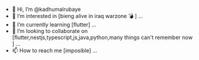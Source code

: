 - 👋 Hi, I’m @kadhumalrubaye
- 👀 I’m interested in [bieng alive in iraq warzone 💣 ] ...
- 🌱 I’m currently learning [flutter] ...
- 💞️ I’m looking to collaborate on [flutter,nestjs,typescript,js,java,python,many things can't remember now ] ...
- 📫 How to reach me [imposible] ...

<!---
kadhumalrubaye/kadhumalrubaye is a ✨ special ✨ repository because its `README.md` (this file) appears on your GitHub profile.
You can click the Preview link to take a look at your changes.
--->
